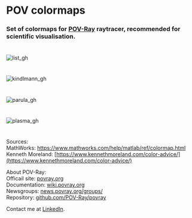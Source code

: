 # POV colormaps

### Set of colormaps for [POV-Ray](http://www.povray.org/) raytracer, recommended for scientific visualisation.
#
![list_gh](https://user-images.githubusercontent.com/6688301/219973575-04895af4-0d6c-436c-b61e-08797a456bb5.png)
#
![kindlmann_gh](https://user-images.githubusercontent.com/6688301/219979368-2b4f983a-e501-46cd-b493-71097bac8a0b.png)
#
![parula_gh](https://user-images.githubusercontent.com/6688301/219979379-cf2a46bc-54f3-4abe-9a5d-0a8ec0e4513c.png)
#
![plasma_gh](https://user-images.githubusercontent.com/6688301/219979142-db93ab38-1e4b-4702-912e-c6c0081b8955.png)
#
Sources:  
MathWorks: https://www.mathworks.com/help/matlab/ref/colormap.html  
Kenneth Moreland: [https://www.kennethmoreland.com/color-advice/](https://www.kennethmoreland.com/color-advice/)


About POV-Ray:\
Officail site: [povray.org](http://www.povray.org)\
Documentation: [wiki.povray.org](https://wiki.povray.org/content/Documentation:Contents)\
Newsgroups: [news.povray.org/groups/](https://news.povray.org/groups/)\
Repository: [github.com/POV-Ray/povray](https://github.com/POV-Ray/povray)

Contact me at [LinkedIn](https://www.linkedin.com/in/sergey-yanenko-57b21a96/).
